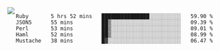 

<a href="https://github.com/anuraghazra/github-readme-stats">
  <img align="left" src="https://github-readme-stats.vercel.app/api?username=kfly8&count_private=true&show_icons=true&theme=calm" />
</a>


<!--START_SECTION:waka-->
```text
Ruby       5 hrs 52 mins   ███████████████░░░░░░░░░░   59.90 % 
JSON5      55 mins         ██▒░░░░░░░░░░░░░░░░░░░░░░   09.39 % 
Perl       53 mins         ██▒░░░░░░░░░░░░░░░░░░░░░░   09.01 % 
Haml       52 mins         ██▒░░░░░░░░░░░░░░░░░░░░░░   08.99 % 
Mustache   38 mins         █▓░░░░░░░░░░░░░░░░░░░░░░░   06.47 % 
```
<!--END_SECTION:waka-->
